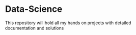 # Data-Science
This repository will hold all my hands on projects with detailed documentation and solutions
